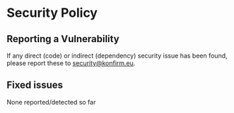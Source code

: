 # Security Policy

## Reporting a Vulnerability

If any direct (code) or indirect (dependency) security issue has been found, please report these to security@konfirm.eu.

## Fixed issues

None reported/detected so far
